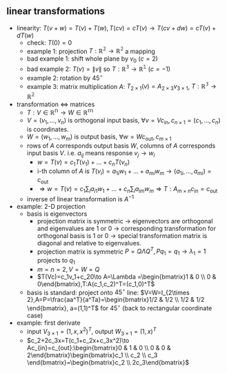 ## linear transformations
- linearity: $T(v+w)=T(v)+T(w), T(cv)=cT(v)\to T(cv+dw)=cT(v)+dT(w)$
    - check: $T(0)=0$
    - example 1: projection $T:\mathbb{R^2}\to \mathbb{R^2}$ a mapping
    - bad example 1: shift whole plane by $v_0$ ($c=2$)
    - bad example 2: $T(v)=\| v \|$ so $T:\mathbb{R^3}\to \mathbb{R^1}$ ($c=-1$)
    - example 2: rotation by $45^{\circ}$
    - example 3: matrix multiplication $A$: $T_{2\times 1}(v)=A_{2\times 3}v_{3\times 1}$, $T:\mathbb{R^3}\to \mathbb{R^2}$
- transformation $\Leftrightarrow$ matrices
    - $T:V\in \mathbb{R^n}\to W\in \mathbb{R^m}$
    - $V=(v_1,\dots, v_n)$ is orthogonal input basis, $\forall v=Vc_{\mathrm{in}},c_{n\times 1}=(c_1,\dots ,c_n)$ is coordinates.
    - $W=(w_1,\dots ,w_m)$ is output basis, $\forall w=Wc_{\mathrm{out}},c_{m\times 1}$
    - rows of $A$ corresponds output basis $W$, columns of $A$ corresponds input basis $V$. i.e. $a_{ij}$ means response $v_j\to w_i$
        - $w=T(v)=c_1T(v_1)+\dots +c_nT(v_n)$
        - i-th column of $A$ is $T(v_i)=a_{1i}w_1+\dots +a_{mi}w_m\to (a_{1i},\dots ,a_{mi})=c_{\mathrm{out}}$
        - $\Rightarrow w=T(v)=c_1\sum _ia_{i1}w_1+\dots +c_n\sum _ia_{im}w_m\Rightarrow T:A_{m\times n}c_{\mathrm{in}}=c_{\mathrm{out}}$
    - inverse of linear transformation is $A^{-1}$
- example: 2-D projection
    - basis is eigenvectors
        - projection matrix is symmetric $\to$ eigenvectors are orthogonal and eigenvalues are 1 or 0 $\to$ corresponding transformation for orthogonal basis is 1 or 0 $\to$ special transformation matrix is diagonal and relative to eigenvalues.
        - projection matrix is symmetric $P=Q\Lambda Q^T,Pq_1=q_1\to \lambda _1=1$ projects to $q_1$
        - $m=n=2,V=W=Q$
        - $T(Vc)=c_1v_1+c_20\to A=\Lambda =\begin{bmatrix}1 & 0 \\ 0 & 0\end{bmatrix},T:A(c_1,c_2)^T=(c_1,0)^T$
    - basis is standard: project onto $45^{\circ}$ line: $V=W=I_{2\times 2},A=P=\frac{aa^T}{a^Ta}=\begin{bmatrix}1/2 & 1/2 \\ 1/2 & 1/2 \end{bmatrix}, a=(1,1)^T$ for $45^{\circ}$ (back to rectangular coordinate case)
- example: first derivate
    - input $V_{3\times 1}=(1,x,x^2)^T$, output $W_{3\times 1}=(1,x)^T$
    - $c_2+2c_3x=T(c_1+c_2x+c_3x^2)\to Ac_{in}=c_{out}:\begin{bmatrix}0 & 1 & 0 \\ 0 & 0 & 2\end{bmatrix}\begin{bmatrix}c_1 \\ c_2 \\ c_3 \end{bmatrix}=\begin{bmatrix}c_2 \\ 2c_3\end{bmatrix}$
